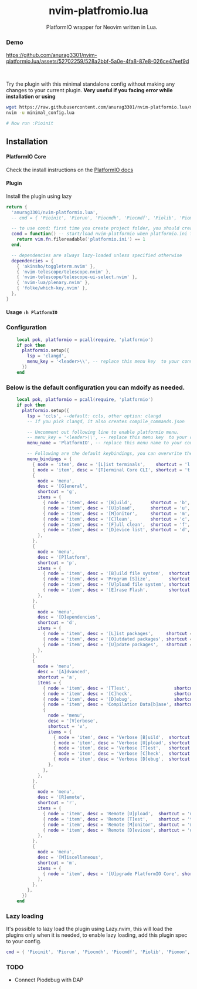 <h1 align="center">
    nvim-platfromio.lua
</h1>

<p align="center">

<img src="https://github.com/user-attachments/assets/fa3f7663-802e-4845-b4f7-0992e34899f2" style="height: 1em; vertical-align: middle;">
PlatformIO wrapper for Neovim written in Lua.</p>

### Demo

https://github.com/anurag3301/nvim-platformio.lua/assets/52702259/528a2bbf-5a0e-4fa8-87e8-026ce47eef9d

<br>

Try the plugin with this minimal standalone config without making any changes to your current plugin. **Very useful if you facing error while installation or using**
```sh
wget https://raw.githubusercontent.com/anurag3301/nvim-platformio.lua/main/minimal_config.lua
nvim -u minimal_config.lua

# Now run :Pioinit
```

## Installation

#### PlatformIO Core
Check the install instructions on the [PlatformIO docs](https://docs.platformio.org/en/latest/core/installation/index.html)


#### Plugin
Install the plugin using lazy
```lua
return {
  'anurag3301/nvim-platformio.lua',
  -- cmd = { 'Pioinit', 'Piorun', 'Piocmdh', 'Piocmdf', 'Piolib', 'Piomon', 'Piodebug', 'Piodb' },

  -- to use cond; first time you create project folder, you should create empty platformio.ini file
  cond = function() -- start/load nvim-platformio when platformio.ini file exist in cwd
    return vim.fn.filereadable('platformio.ini') == 1
  end,

  -- dependencies are always lazy-loaded unless specified otherwise
  dependencies = {
    { 'akinsho/toggleterm.nvim' },
    { 'nvim-telescope/telescope.nvim' },
    { 'nvim-telescope/telescope-ui-select.nvim' },
    { 'nvim-lua/plenary.nvim' },
    { 'folke/which-key.nvim' },
  },
}
```

#### Usage `:h PlatformIO`

### Configuration
```lua
    local pok, platformio = pcall(require, 'platformio')
    if pok then
      platformio.setup({
        lsp = 'clangd',
        menu_key = '<leader>\\', -- replace this menu key  to your convenience
      })
    end
```

### Below is the default configuration you can mdoify as needed.
```lua
    local pok, platformio = pcall(require, 'platformio')
    if pok then
      platformio.setup({
        lsp = 'ccls', --default: ccls, other option: clangd
        -- If you pick clangd, it also creates compile_commands.json

        -- Uncomment out following line to enable platformio menu.
        -- menu_key = '<leader>\\', -- replace this menu key  to your convenience
        menu_name = 'PlatformIO', -- replace this menu name to your convenience

        -- Following are the default keybindings, you can overwrite them in the config
        menu_bindings = {
          { node = 'item', desc = '[L]ist terminals',    shortcut = 'l', command = 'PioTermList' },
          { node = 'item', desc = '[T]erminal Core CLI', shortcut = 't', command = 'Piocmdf' },
          {
            node = 'menu',
            desc = '[G]eneral',
            shortcut = 'g',
            items = {
              { node = 'item', desc = '[B]uild',       shortcut = 'b', command = 'Piocmdf run' },
              { node = 'item', desc = '[U]pload',      shortcut = 'u', command = 'Piocmdf run -t upload' },
              { node = 'item', desc = '[M]onitor',     shortcut = 'm', command = 'Piocmdh run -t monitor' },
              { node = 'item', desc = '[C]lean',       shortcut = 'c', command = 'Piocmdf run -t clean' },
              { node = 'item', desc = '[F]ull clean',  shortcut = 'f', command = 'Piocmdf run -t fullclean' },
              { node = 'item', desc = '[D]evice list', shortcut = 'd', command = 'Piocmdf device list' },
            },
          },
          {
            node = 'menu',
            desc = '[P]latform',
            shortcut = 'p',
            items = {
              { node = 'item', desc = '[B]uild file system',  shortcut = 'b', command = 'Piocmdf run -t buildfs' },
              { node = 'item', desc = 'Program [S]ize',       shortcut = 's', command = 'Piocmdf run -t size' },
              { node = 'item', desc = '[U]pload file system', shortcut = 'u', command = 'Piocmdf run -t uploadfs' },
              { node = 'item', desc = '[E]rase Flash',        shortcut = 'e', command = 'Piocmdf run -t erase' },
            },
          },
          {
            node = 'menu',
            desc = '[D]ependencies',
            shortcut = 'd',
            items = {
              { node = 'item', desc = '[L]ist packages',     shortcut = 'l', command = 'Piocmdf pkg list' },
              { node = 'item', desc = '[O]utdated packages', shortcut = 'o', command = 'Piocmdf pkg outdated' },
              { node = 'item', desc = '[U]pdate packages',   shortcut = 'u', command = 'Piocmdf pkg update' },
            },
          },
          {
            node = 'menu',
            desc = '[A]dvanced',
            shortcut = 'a',
            items = {
              { node = 'item', desc = '[T]est',                 shortcut = 't', command = 'Piocmdf test' },
              { node = 'item', desc = '[C]heck',                shortcut = 'c', command = 'Piocmdf check' },
              { node = 'item', desc = '[D]ebug',                shortcut = 'd', command = 'Piocmdf debug' },
              { node = 'item', desc = 'Compilation Data[b]ase', shortcut = 'b', command = 'Piocmdf run -t compiledb' },
              {
                node = 'menu',
                desc = '[V]erbose',
                shortcut = 'v',
                items = {
                  { node = 'item', desc = 'Verbose [B]uild',  shortcut = 'b', command = 'Piocmdf run -v' },
                  { node = 'item', desc = 'Verbose [U]pload', shortcut = 'u', command = 'Piocmdf run -v -t upload' },
                  { node = 'item', desc = 'Verbose [T]est',   shortcut = 't', command = 'Piocmdf test -v' },
                  { node = 'item', desc = 'Verbose [C]heck',  shortcut = 'c', command = 'Piocmdf check -v' },
                  { node = 'item', desc = 'Verbose [D]ebug',  shortcut = 'd', command = 'Piocmdf debug -v' },
                },
              },
            },
          },
          {
            node = 'menu',
            desc = '[R]emote',
            shortcut = 'r',
            items = {
              { node = 'item', desc = 'Remote [U]pload',  shortcut = 'u', command = 'Piocmdf remote run -t upload' },
              { node = 'item', desc = 'Remote [T]est',    shortcut = 't', command = 'Piocmdf remote test' },
              { node = 'item', desc = 'Remote [M]onitor', shortcut = 'm', command = 'Piocmdh remote run -t monitor' },
              { node = 'item', desc = 'Remote [D]evices', shortcut = 'd', command = 'Piocmdf remote device list' },
            },
          },
          {
            node = 'menu',
            desc = '[M]iscellaneous',
            shortcut = 'm',
            items = {
              { node = 'item', desc = '[U]pgrade PlatformIO Core', shortcut = 'u', command = 'Piocmdf upgrade' },
            },
          },
        },
      })
    end
```

### Lazy loading

It's possible to lazy load the plugin using Lazy.nvim, this will load the plugins only when it is needed, to enable lazy loading, add this plugin spec to your config.

```lua
cmd = { 'Pioinit', 'Piorun', 'Piocmdh', 'Piocmdf', 'Piolib', 'Piomon', 'Piodebug', 'Piodb' },
```


### TODO
- Connect Piodebug with DAP
